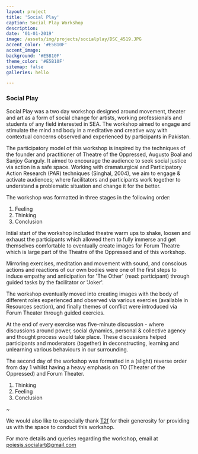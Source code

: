 ```yaml
---
layout: project
title: 'Social Play'
caption: Social Play Workshop
description:
date: '01-01-2019'
image: /assets/img/projects/socialplay/DSC_4519.JPG
accent_color: '#E5B10F'
accent_image:
background: '#E5B10F'
theme_color: '#E5B10F'
sitemap: false
galleries: hello

---
```

### Social Play

Social Play was a two day workshop designed around movement, theater and art as a form of social change for artists, working professionals and students of any field interested in SEA. The workshop aimed to engage and stimulate the mind and body in a meditative and creative way with contextual concerns observed and experienced by participants in Pakistan.

The participatory model of this workshop is inspired by the techniques of the founder and practitioner of Theatre of the Oppressed, Augusto Boal and Sanjoy Ganguly. It aimed to encourage the audience to seek social justice via action in a safe space.
Working with dramaturgical and Participatory Action Research (PAR) techniques (Singhal, 2004), we aim to engage & activate audiences; where facilitators and participants work together to understand a problematic situation and change it for the better.

The workshop was formatted in three stages in the following order:

1) Feeling
2) Thinking
3) Conclusion

Intial start of the workshop included theatre warm ups to shake, loosen and exhaust the participants which allowed them to fully immerse and get themselves comfortable to eventually create images for Forum Theatre which is large part of the Theatre of the Oppressed and of this workshop.

Mirroring exercises, meditation and movement with sound, and conscious actions and reactions of our own bodies were one of the first steps to induce empathy and anticipation for 'The Other' (read: participant) through guided tasks by the facilitator or 'Joker'.

The workshop eventually moved into creating images with the body of different roles experienced and observed via various exercies (available in Resources section), and finally themes of conflict were introduced via Forum Theater through guided exercies.

At the end of every exercise was five-minute discussion - where discussions around power, social dynamics, personal & collective agency and thought process would take place. These discussions helped participants and moderators (together) in deconstructing, learning and unlearning various behaviours in our surrounding.

The second day of the workshop was formatted in a (slight) reverse order from day 1 whilst having a heavy emphasis on TO (Theater of the Oppressed) and Forum Theater.

1) Thinking
2) Feeling
3) Conclusion

~

We would also like to especially thank [T2f](https://www.t2f.com.pk/) for their generosity for providing us with the space to conduct this workshop.

For more details and queries regarding the workshop, email at poiesis.socialart@gmail.com
